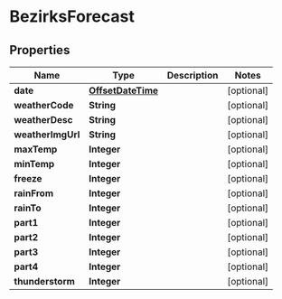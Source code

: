 
# BezirksForecast

## Properties
Name | Type | Description | Notes
------------ | ------------- | ------------- | -------------
**date** | [**OffsetDateTime**](OffsetDateTime.md) |  |  [optional]
**weatherCode** | **String** |  |  [optional]
**weatherDesc** | **String** |  |  [optional]
**weatherImgUrl** | **String** |  |  [optional]
**maxTemp** | **Integer** |  |  [optional]
**minTemp** | **Integer** |  |  [optional]
**freeze** | **Integer** |  |  [optional]
**rainFrom** | **Integer** |  |  [optional]
**rainTo** | **Integer** |  |  [optional]
**part1** | **Integer** |  |  [optional]
**part2** | **Integer** |  |  [optional]
**part3** | **Integer** |  |  [optional]
**part4** | **Integer** |  |  [optional]
**thunderstorm** | **Integer** |  |  [optional]



